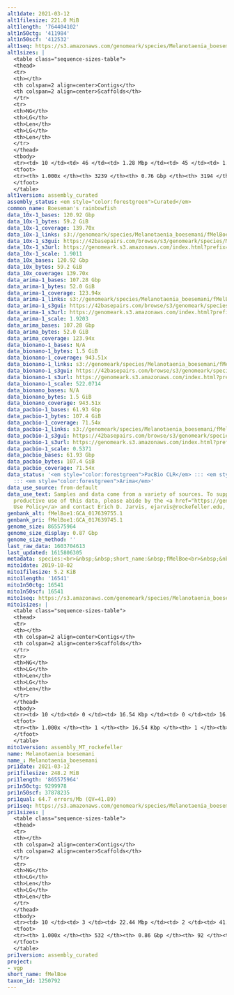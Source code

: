 ```yaml
---
alt1date: 2021-03-12
alt1filesize: 221.0 MiB
alt1length: '764404102'
alt1n50ctg: '411984'
alt1n50scf: '412532'
alt1seq: https://s3.amazonaws.com/genomeark/species/Melanotaenia_boesemani/fMelBoe1/assembly_curated/fMelBoe1.alt.cur.20210312.fasta.gz
alt1sizes: |
  <table class="sequence-sizes-table">
  <thead>
  <tr>
  <th></th>
  <th colspan=2 align=center>Contigs</th>
  <th colspan=2 align=center>Scaffolds</th>
  </tr>
  <tr>
  <th>NG</th>
  <th>LG</th>
  <th>Len</th>
  <th>LG</th>
  <th>Len</th>
  </tr>
  </thead>
  <tbody>
  <tr><td> 10 </td><td> 46 </td><td> 1.28 Mbp </td><td> 45 </td><td> 1.31 Mbp </td></tr><tr><td> 20 </td><td> 117 </td><td> 0.91 Mbp </td><td> 115 </td><td> 0.93 Mbp </td></tr><tr><td> 30 </td><td> 212 </td><td> 0.71 Mbp </td><td> 209 </td><td> 0.72 Mbp </td></tr><tr><td> 40 </td><td> 334 </td><td> 0.55 Mbp </td><td> 331 </td><td> 0.55 Mbp </td></tr><tr style="background-color:#cccccc;"><td> 50 </td><td> 496 </td><td> 411.98 Kbp </td><td> 492 </td><td> 412.53 Kbp </td></tr><tr><td> 60 </td><td> 712 </td><td> 307.95 Kbp </td><td> 708 </td><td> 309.46 Kbp </td></tr><tr><td> 70 </td><td> 1000 </td><td> 230.82 Kbp </td><td> 994 </td><td> 232.70 Kbp </td></tr><tr><td> 80 </td><td> 1395 </td><td> 163.85 Kbp </td><td> 1387 </td><td> 164.84 Kbp </td></tr><tr><td> 90 </td><td> 1966 </td><td> 108.35 Kbp </td><td> 1952 </td><td> 109.30 Kbp </td></tr><tr><td> 100 </td><td> 3238 </td><td> 420  bp </td><td> 3193 </td><td> 485  bp </td></tr></tbody>
  <tfoot>
  <tr><th> 1.000x </th><th> 3239 </th><th> 0.76 Gbp </th><th> 3194 </th><th> 0.76 Gbp </th></tr>
  </tfoot>
  </table>
alt1version: assembly_curated
assembly_status: <em style="color:forestgreen">Curated</em>
common_name: Boeseman's rainbowfish
data_10x-1_bases: 120.92 Gbp
data_10x-1_bytes: 59.2 GiB
data_10x-1_coverage: 139.70x
data_10x-1_links: s3://genomeark/species/Melanotaenia_boesemani/fMelBoe1/genomic_data/10x/<br>
data_10x-1_s3gui: https://42basepairs.com/browse/s3/genomeark/species/Melanotaenia_boesemani/fMelBoe1/genomic_data/10x/
data_10x-1_s3url: https://genomeark.s3.amazonaws.com/index.html?prefix=species/Melanotaenia_boesemani/fMelBoe1/genomic_data/10x/
data_10x-1_scale: 1.9011
data_10x_bases: 120.92 Gbp
data_10x_bytes: 59.2 GiB
data_10x_coverage: 139.70x
data_arima-1_bases: 107.28 Gbp
data_arima-1_bytes: 52.0 GiB
data_arima-1_coverage: 123.94x
data_arima-1_links: s3://genomeark/species/Melanotaenia_boesemani/fMelBoe1/genomic_data/arima/<br>
data_arima-1_s3gui: https://42basepairs.com/browse/s3/genomeark/species/Melanotaenia_boesemani/fMelBoe1/genomic_data/arima/
data_arima-1_s3url: https://genomeark.s3.amazonaws.com/index.html?prefix=species/Melanotaenia_boesemani/fMelBoe1/genomic_data/arima/
data_arima-1_scale: 1.9203
data_arima_bases: 107.28 Gbp
data_arima_bytes: 52.0 GiB
data_arima_coverage: 123.94x
data_bionano-1_bases: N/A
data_bionano-1_bytes: 1.5 GiB
data_bionano-1_coverage: 943.51x
data_bionano-1_links: s3://genomeark/species/Melanotaenia_boesemani/fMelBoe1/genomic_data/bionano/<br>
data_bionano-1_s3gui: https://42basepairs.com/browse/s3/genomeark/species/Melanotaenia_boesemani/fMelBoe1/genomic_data/bionano/
data_bionano-1_s3url: https://genomeark.s3.amazonaws.com/index.html?prefix=species/Melanotaenia_boesemani/fMelBoe1/genomic_data/bionano/
data_bionano-1_scale: 522.0714
data_bionano_bases: N/A
data_bionano_bytes: 1.5 GiB
data_bionano_coverage: 943.51x
data_pacbio-1_bases: 61.93 Gbp
data_pacbio-1_bytes: 107.4 GiB
data_pacbio-1_coverage: 71.54x
data_pacbio-1_links: s3://genomeark/species/Melanotaenia_boesemani/fMelBoe1/genomic_data/pacbio/<br>
data_pacbio-1_s3gui: https://42basepairs.com/browse/s3/genomeark/species/Melanotaenia_boesemani/fMelBoe1/genomic_data/pacbio/
data_pacbio-1_s3url: https://genomeark.s3.amazonaws.com/index.html?prefix=species/Melanotaenia_boesemani/fMelBoe1/genomic_data/pacbio/
data_pacbio-1_scale: 0.5371
data_pacbio_bases: 61.93 Gbp
data_pacbio_bytes: 107.4 GiB
data_pacbio_coverage: 71.54x
data_status: '<em style="color:forestgreen">PacBio CLR</em> ::: <em style="color:forestgreen">10x</em>
  ::: <em style="color:forestgreen">Arima</em>'
data_use_source: from-default
data_use_text: Samples and data come from a variety of sources. To support fair and
  productive use of this data, please abide by the <a href="https://genome10k.soe.ucsc.edu/data-use-policies/">Data
  Use Policy</a> and contact Erich D. Jarvis, ejarvis@rockefeller.edu, with any questions.
genbank_alt: fMelBoe1:GCA_017639755.1
genbank_pri: fMelBoe1:GCA_017639745.1
genome_size: 865575964
genome_size_display: 0.87 Gbp
genome_size_method: ''
last_raw_data: 1603704613
last_updated: 1615806305
metadata: species:<br>&nbsp;&nbsp;short_name:&nbsp;fMelBoe<br>&nbsp;&nbsp;name:&nbsp;Melanotaenia&nbsp;boesemani<br>&nbsp;&nbsp;taxon_id:&nbsp;1250792<br>&nbsp;&nbsp;common_name:&nbsp;Boeseman's&nbsp;rainbowfish<br>&nbsp;&nbsp;order:<br>&nbsp;&nbsp;&nbsp;&nbsp;name:&nbsp;Atheriniformes<br>&nbsp;&nbsp;family:<br>&nbsp;&nbsp;&nbsp;&nbsp;name:&nbsp;Melanotaeniidae<br>&nbsp;&nbsp;individuals:<br>&nbsp;&nbsp;&nbsp;&nbsp;-&nbsp;short_name:&nbsp;fMelBoe1<br>&nbsp;&nbsp;project:&nbsp;[&nbsp;vgp&nbsp;]<br>
mito1date: 2019-10-02
mito1filesize: 5.2 KiB
mito1length: '16541'
mito1n50ctg: 16541
mito1n50scf: 16541
mito1seq: https://s3.amazonaws.com/genomeark/species/Melanotaenia_boesemani/fMelBoe1/assembly_MT_rockefeller/fMelBoe1.MT.20191002.fasta.gz
mito1sizes: |
  <table class="sequence-sizes-table">
  <thead>
  <tr>
  <th></th>
  <th colspan=2 align=center>Contigs</th>
  <th colspan=2 align=center>Scaffolds</th>
  </tr>
  <tr>
  <th>NG</th>
  <th>LG</th>
  <th>Len</th>
  <th>LG</th>
  <th>Len</th>
  </tr>
  </thead>
  <tbody>
  <tr><td> 10 </td><td> 0 </td><td> 16.54 Kbp </td><td> 0 </td><td> 16.54 Kbp </td></tr><tr><td> 20 </td><td> 0 </td><td> 16.54 Kbp </td><td> 0 </td><td> 16.54 Kbp </td></tr><tr><td> 30 </td><td> 0 </td><td> 16.54 Kbp </td><td> 0 </td><td> 16.54 Kbp </td></tr><tr><td> 40 </td><td> 0 </td><td> 16.54 Kbp </td><td> 0 </td><td> 16.54 Kbp </td></tr><tr style="background-color:#cccccc;"><td> 50 </td><td> 0 </td><td style="background-color:#ff8888;"> 16.54 Kbp </td><td> 0 </td><td style="background-color:#ff8888;"> 16.54 Kbp </td></tr><tr><td> 60 </td><td> 0 </td><td> 16.54 Kbp </td><td> 0 </td><td> 16.54 Kbp </td></tr><tr><td> 70 </td><td> 0 </td><td> 16.54 Kbp </td><td> 0 </td><td> 16.54 Kbp </td></tr><tr><td> 80 </td><td> 0 </td><td> 16.54 Kbp </td><td> 0 </td><td> 16.54 Kbp </td></tr><tr><td> 90 </td><td> 0 </td><td> 16.54 Kbp </td><td> 0 </td><td> 16.54 Kbp </td></tr><tr><td> 100 </td><td> 0 </td><td> 16.54 Kbp </td><td> 0 </td><td> 16.54 Kbp </td></tr></tbody>
  <tfoot>
  <tr><th> 1.000x </th><th> 1 </th><th> 16.54 Kbp </th><th> 1 </th><th> 16.54 Kbp </th></tr>
  </tfoot>
  </table>
mito1version: assembly_MT_rockefeller
name: Melanotaenia boesemani
name_: Melanotaenia_boesemani
pri1date: 2021-03-12
pri1filesize: 248.2 MiB
pri1length: '865575964'
pri1n50ctg: 9299978
pri1n50scf: 37878235
pri1qual: 64.7 errors/Mb (QV=41.89)
pri1seq: https://s3.amazonaws.com/genomeark/species/Melanotaenia_boesemani/fMelBoe1/assembly_curated/fMelBoe1.pri.cur.20210312.fasta.gz
pri1sizes: |
  <table class="sequence-sizes-table">
  <thead>
  <tr>
  <th></th>
  <th colspan=2 align=center>Contigs</th>
  <th colspan=2 align=center>Scaffolds</th>
  </tr>
  <tr>
  <th>NG</th>
  <th>LG</th>
  <th>Len</th>
  <th>LG</th>
  <th>Len</th>
  </tr>
  </thead>
  <tbody>
  <tr><td> 10 </td><td> 3 </td><td> 22.44 Mbp </td><td> 2 </td><td> 41.08 Mbp </td></tr><tr><td> 20 </td><td> 7 </td><td> 18.58 Mbp </td><td> 4 </td><td> 39.49 Mbp </td></tr><tr><td> 30 </td><td> 13 </td><td> 14.01 Mbp </td><td> 6 </td><td> 39.29 Mbp </td></tr><tr><td> 40 </td><td> 19 </td><td> 12.20 Mbp </td><td> 8 </td><td> 38.00 Mbp </td></tr><tr style="background-color:#cccccc;"><td> 50 </td><td> 27 </td><td style="background-color:#88ff88;"> 9.30 Mbp </td><td> 10 </td><td style="background-color:#88ff88;"> 37.88 Mbp </td></tr><tr><td> 60 </td><td> 40 </td><td> 5.51 Mbp </td><td> 13 </td><td> 35.46 Mbp </td></tr><tr><td> 70 </td><td> 59 </td><td> 3.87 Mbp </td><td> 15 </td><td> 34.71 Mbp </td></tr><tr><td> 80 </td><td> 88 </td><td> 2.36 Mbp </td><td> 18 </td><td> 31.82 Mbp </td></tr><tr><td> 90 </td><td> 140 </td><td> 1.13 Mbp </td><td> 20 </td><td> 30.54 Mbp </td></tr><tr><td> 100 </td><td> 531 </td><td> 165  bp </td><td> 91 </td><td> 874  bp </td></tr></tbody>
  <tfoot>
  <tr><th> 1.000x </th><th> 532 </th><th> 0.86 Gbp </th><th> 92 </th><th> 0.87 Gbp </th></tr>
  </tfoot>
  </table>
pri1version: assembly_curated
project:
- vgp
short_name: fMelBoe
taxon_id: 1250792
---
```


